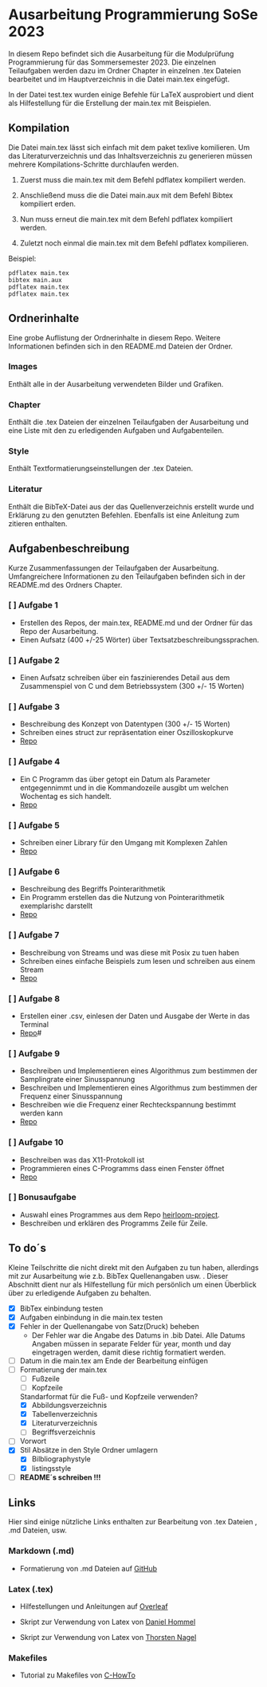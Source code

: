 # Ausarbeitung Programmierung SoSe 2023
In diesem Repo befindet sich die Ausarbeitung für die Modulprüfung Programmierung für das Sommersemester 2023. Die einzelnen Teilaufgaben werden dazu im Ordner Chapter in einzelnen .tex Dateien bearbeitet und im Hauptverzeichnis in die Datei main.tex eingefügt. 

In der Datei test.tex wurden einige Befehle für LaTeX ausprobiert und dient als Hilfestellung für die Erstellung der main.tex mit Beispielen.


## Kompilation
Die Datei main.tex lässt sich einfach mit dem paket texlive komilieren. Um das Literaturverzeichnis und das Inhaltsverzeichnis zu generieren müssen mehrere Kompilations-Schritte durchlaufen werden.

1. Zuerst muss die main.tex mit dem Befehl pdflatex kompiliert werden.

2. Anschließend muss die die Datei main.aux mit dem Befehl Bibtex kompiliert erden.

3. Nun muss erneut die main.tex mit dem Befehl pdflatex kompiliert werden.
	
4. Zuletzt noch einmal die main.tex mit dem Befehl pdflatex kompilieren.

Beispiel:
```
pdflatex main.tex
bibtex main.aux
pdflatex main.tex
pdflatex main.tex
```
	

## Ordnerinhalte
Eine grobe Auflistung der Ordnerinhalte in diesem Repo. Weitere Informationen befinden sich in den README.md Dateien der Ordner.

### Images
Enthält alle in der Ausarbeitung verwendeten Bilder und Grafiken.

### Chapter
Enthält die .tex Dateien der einzelnen Teilaufgaben der Ausarbeitung und eine Liste mit den zu erledigenden Aufgaben und Aufgabenteilen.

### Style
Enthält Textformatierungseinstellungen der .tex Dateien.

### Literatur
Enthält die BibTeX-Datei aus der das Quellenverzeichnis erstellt wurde und Erklärung zu den genutzten Befehlen. Ebenfalls ist eine Anleitung zum zitieren enthalten.


## Aufgabenbeschreibung
Kurze Zusammenfassungen der Teilaufgaben der Ausarbeitung.
Umfangreichere Informationen zu den Teilaufgaben befinden sich in der README.md des Ordners Chapter.

### [ ] Aufgabe 1
- Erstellen des Repos, der main.tex, README.md und der Ordner für das Repo der Ausarbeitung.
- Einen Aufsatz (400 +/-25 Wörter) über Textsatzbeschreibungssprachen.

### [ ] Aufgabe 2
- Einen Aufsatz schreiben über ein faszinierendes Detail aus dem Zusammenspiel von C und dem Betriebssystem (300 +/- 15 Worten)

### [ ] Aufgabe 3
- Beschreibung des Konzept von Datentypen (300 +/- 15 Worten)
- Schreiben eines struct zur repräsentation einer Oszilloskopkurve
- [Repo](https://gitlab.thga.de/daniel.krueger/pruefung_sose_2023_aufgabe_3_struct)

### [ ] Aufgabe 4
- Ein C Programm das über getopt ein Datum als Parameter entgegennimmt und in die Kommandozeile ausgibt um welchen Wochentag es sich handelt.
- [Repo](https://gitlab.thga.de/daniel.krueger/pruefung_sose_2023_aufgabe_4_getopt)

### [ ] Aufgabe 5
- Schreiben einer Library für den Umgang mit Komplexen Zahlen
- [Repo](https://gitlab.thga.de/daniel.krueger/pruefung_sose_2023_aufgabe_5_librarys)

### [ ] Aufgabe 6
- Beschreibung des Begriffs Pointerarithmetik
- Ein Programm erstellen das die Nutzung von Pointerarithmetik exemplarishc darstellt
- [Repo](https://gitlab.thga.de/daniel.krueger/pruefung_sose_2023_aufgabe_6_pointer)

### [ ] Aufgabe 7
- Beschreibung von Streams und was diese mit Posix zu tuen haben
- Schreiben eines einfache Beispiels zum lesen und schreiben aus einem Stream
 - [Repo](https://gitlab.thga.de/daniel.krueger/pruefung_sose_2023_aufgabe_7_streams)

### [ ] Aufgabe 8
- Erstellen einer .csv,  einlesen der Daten und Ausgabe der Werte in das Terminal
- [Repo](https://gitlab.thga.de/daniel.krueger/pruefung_sose_2023_aufgabe_8_csv)#

### [ ] Aufgabe 9
- Beschreiben und Implementieren eines Algorithmus zum bestimmen der Samplingrate einer Sinusspannung
- Beschreiben und Implementieren eines Algorithmus zum bestimmen der Frequenz einer Sinusspannung 
- Beschreiben wie die Frequenz einer Rechteckspannung bestimmt werden kann
- [Repo](https://gitlab.thga.de/daniel.krueger/pruefung_sose_2023_aufgabe_9_algorithmen)

### [ ] Aufgabe 10
- Beschreiben was das X11-Protokoll ist 
- Programmieren eines C-Programms dass einen Fenster öffnet 
- [Repo](https://gitlab.thga.de/daniel.krueger/pruefung_sose_2023_aufgabe_10_gui)

### [ ] Bonusaufgabe 
- Auswahl eines Programmes aus dem Repo [heirloom-project](https://github.com/ryanwoodsmall/heirloom-project/tree/musl/heirloom).
- Beschreiben und erklären des Programms Zeile für Zeile.

## To do´s 
Kleine Teilschritte die nicht direkt mit den Aufgaben zu tun haben, allerdings mit zur Ausarbeitung wie z.b. BibTex Quellenangaben usw. . Dieser Abschnitt dient nur als Hilfestellung für mich persönlich um einen Überblick über zu erledigende Aufgaben zu behalten.

- [x] BibTex einbindung testen
- [x] Aufgaben einbindung in die main.tex testen
- [x] Fehler in der Quellenangabe von Satz(Druck) beheben 
	- Der Fehler war die Angabe des Datums in .bib Datei. Alle Datums Angaben müssen in separate Felder für year, month und day eingetragen werden, damit diese richtig formatiert werden.
- [ ] Datum in die main.tex am Ende der Bearbeitung einfügen
- [ ] Formatierung der main.tex 
	- [ ] Fußzeile 
	- [ ] Kopfzeile

	Standarformat für die Fuß- und Kopfzeile verwenden?
	- [x] Abbildungsverzeichnis
	- [x] Tabellenverzeichnis
	- [x] Literaturverzeichnis 
	- [ ] Begriffsverzeichnis
- [ ] Vorwort
- [x] Stil Absätze in den Style Ordner umlagern
	- [x] Bilbliographystyle
	- [x] listingsstyle

- [ ] **README´s schreiben !!!**
## Links
Hier sind einige nützliche Links enthalten zur Bearbeitung von .tex Dateien , .md Dateien, usw. 

### Markdown (.md)

- Formatierung von .md Dateien auf [GitHub](https://docs.github.com/de/get-started/writing-on-github/getting-started-with-writing-and-formatting-on-github/basic-writing-and-formatting-syntax)

### Latex (.tex)

- Hilfestellungen und Anleitungen auf [Overleaf](https://www.overleaf.com/learn)

- Skript zur Verwendung von Latex von [Daniel Hommel](https://www2.hs-esslingen.de/~dhommel/skript.pdf)

- Skript zur Verwendung von Latex von [Thorsten Nagel](http://astro.uni-tuebingen.de/~nagel/pub/Kolleg/Latex/DOKU/Latexkurs_Skript.pdf)

### Makefiles
- Tutorial zu Makefiles von [C-HowTo](https://www.c-howto.de/tutorial/makefiles/)
